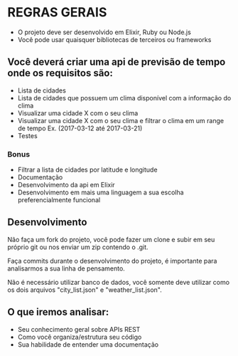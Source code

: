 # REGRAS GERAIS
- O projeto deve ser desenvolvido em Elixir, Ruby ou Node.js
- Você pode usar quaisquer bibliotecas de terceiros ou frameworks

## Você deverá criar uma api de previsão de tempo onde os requisitos são:
- Lista de cidades
- Lista de cidades que possuem um clima disponível com a informação do clima
- Visualizar uma cidade X com o seu clima
- Visualizar uma cidade X com o seu clima e filtrar o clima em um range de tempo Ex. (2017-03-12 até 2017-03-21)
- Testes

### Bonus
- Filtrar a lista de cidades por latitude e longitude
- Documentação
- Desenvolvimento da api em Elixir
- Desenvolvimento em mais uma linguagem a sua escolha preferencialmente funcional

## Desenvolvimento

Não faça um fork do projeto, você pode fazer um clone e subir em seu próprio git ou nos enviar um zip contendo o .git.

Faça commits durante o desenvolvimento do projeto, é importante para analisarmos a sua linha de pensamento.

Não é necessário utilizar banco de dados, você somente deve utilizar como os dois arquivos "city_list.json" e "weather_list.json".

## O que iremos analisar:
- Seu conhecimento geral sobre APIs REST
- Como você organiza/estrutura seu código
- Sua habilidade de entender uma documentação

